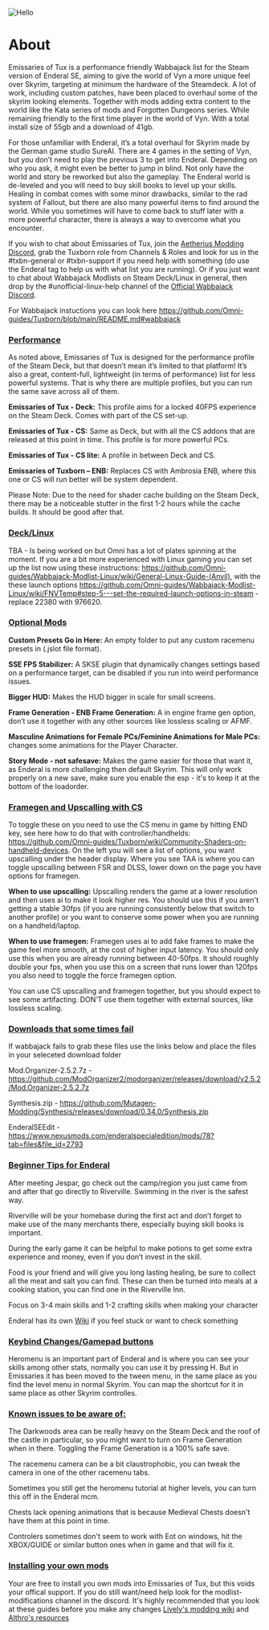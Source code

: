 ![Hello](https://github.com/Omni-guides/Tuxborn/blob/main/images/Emissaries%20of%20Tux.png)

# About

Emissaries of Tux is a performance friendly Wabbajack list for the Steam version of Enderal SE, aiming to give the world of Vyn a more unique feel over Skyrim, targeting at minimum the hardware of the Steamdeck. A lot of work, including custom patches, have been placed to overhaul some of the skyrim looking elements. Together with mods adding extra content to the world like the Kata series of mods and Forgotten Dungeons series. While remaining friendly to the first time player in the world of Vyn. With a total install size of 55gb and a download of 41gb.

For those unfamiliar with Enderal, it’s a total overhaul for Skyrim made by the German game studio SureAI. There are 4 games in the setting of Vyn, but you don’t need to play the previous 3 to get into Enderal. Depending on who you ask, it might even be better to jump in blind. Not only have the world and story be reworked but also the gameplay. The Enderal world is de-leveled and you will need to buy skill books to level up your skills. Healing in combat comes with some minor drawbacks, similar to the rad system of Fallout, but there are also many powerful items to find around the world. While you sometimes will have to come back to stuff later with a more powerful character, there is always a way to overcome what you encounter.

If you wish to chat about Emissaries of Tux, join the [Aetherius Modding Discord](https://discord.gg/xRrHRsb5e9), grab the Tuxborn role from Channels & Roles and look for us in the #txbn-general or #txbn-support if you need help with something (do use the Enderal tag to help us with what list you are running). Or if you just want to chat about Wabbajack Modlists on Steam Deck/Linux in general, then drop by the #unofficial-linux-help channel of the [Official Wabbajack Discord](https://discord.gg/wabbajack).

For Wabbajack instuctions you can look here https://github.com/Omni-guides/Tuxborn/blob/main/README.md#wabbajack 

### <ins>Performance</ins>

As noted above, Emissaries of Tux is designed for the performance profile of the Steam Deck, but that doesn’t mean it’s limited to that platform! It’s also a great, content-full, lightweight (in terms of performance) list for less powerful systems. That is why there are multiple profiles, but you can run the same save across all of them. 

**Emissaries of Tux -  Deck:** This profile aims for a locked 40FPS experience on the Steam Deck. Comes with part of the CS set-up.

**Emissaries of Tux - CS:** Same as Deck, but with all the CS addons that are released at this point in time. This profile is for more powerful PCs.

**Emissaries of Tux - CS lite:** A profile in between Deck and CS.

**Emissaries of Tuxborn – ENB:** Replaces CS with Ambrosia ENB, where this one or CS will run better will be system dependent. 

Please Note: Due to the need for shader cache building on the Steam Deck, there may be a noticeable stutter in the first 1-2 hours while the cache builds. It should be good after that.

### <ins>Deck/Linux</ins>

TBA - Is being worked on but Omni has a lot of plates spinning at the moment. If you are a bit more experienced with Linux gaming you can set up the list now using these instructions: https://github.com/Omni-guides/Wabbajack-Modlist-Linux/wiki/General-Linux-Guide-(Anvil), with the these launch options https://github.com/Omni-guides/Wabbajack-Modlist-Linux/wiki/FNVTemp#step-5---set-the-required-launch-options-in-steam - replace 22380 with 976620.

### <ins>Optional Mods</ins>

**Custom Presets Go in Here:** An empty folder to put any custom racemenu presets in (.jslot file format).

**SSE FPS Stabilizer:** A SKSE plugin that dynamically changes settings based on a performance target, can be disabled if you run into weird performance issues.

**Bigger HUD:** Makes the HUD bigger in scale for small screens.

**Frame Generation - ENB Frame Generation:** A in engine frame gen option, don’t use it together with any other sources like lossless scaling or AFMF.

**Masculine Animations for Female PCs/Feminine Animations for Male PCs:** changes some animations for the Player Character.

**Story Mode - not safesave:** Makes the game easier for those that want it, as Enderal is more challenging then default Skyrim. This will only work properly on a new save, make sure you enable the esp - it's to keep it at the bottom of the loadorder.

### <ins>Framegen and Upscalling with CS</ins>

To toggle these on  you need to use the CS menu in game by hitting END key, see here how to do that with controller/handhelds: https://github.com/Omni-guides/Tuxborn/wiki/Community-Shaders-on-handheld-devices. On the left you will see a list of options, you want upscalling under the header display. Where you see TAA is where you can toggle upscalling between FSR and DLSS, lower down on the page you have options for framegen.

**When to use upscalling:**
Upscalling renders the game at a lower resolution and then uses ai to make it look higher res. You should use this if you aren't getting a stable 30fps (if you are running consistently below that switch to another profile) or you want to conserve some power when you are running on a handheld/laptop. 

**When to use framegen:**
Framegen uses ai to add fake frames to make the game feel more smooth, at the cost of higher input latency. You should only use this when you are already running between 40-50fps. It should roughly double your fps, when you use this on a screen that runs lower than 120fps you also need to toggle the force framegen option. 

You can use CS upscalling and framegen together, but you should expect to see some artifacting. DON’T use them together with external sources, like lossless scaling. 

### <ins>Downloads that some times fail</ins>

If wabbajack fails to grab these files use the links below and place the files in your seleceted download folder

Mod.Organizer-2.5.2.7z - https://github.com/ModOrganizer2/modorganizer/releases/download/v2.5.2/Mod.Organizer-2.5.2.7z

Synthesis.zip - https://github.com/Mutagen-Modding/Synthesis/releases/download/0.34.0/Synthesis.zip

EnderalSEEdit - https://www.nexusmods.com/enderalspecialedition/mods/78?tab=files&file_id=2793

### <ins>Beginner Tips for Enderal</ins>

After meeting Jespar, go check out the camp/region you just came from and after that go directly to Riverville. Swimming in the river is the safest way.

Riverville will be your homebase during the first act and don’t forget to make use of the many merchants there, especially buying skill books is important.

During the early game it can be helpful to make potions to get some extra experience and money, even if you don’t invest in the skill.

Food is your friend and will give you long lasting healing, be sure to collect all the meat and salt you can find. These can then be turned into meals at a cooking station, you can find one in the Riverville Inn.

Focus on 3-4 main skills and 1-2 crafting skills when making your character

Enderal has its own [Wiki](https://en.wiki.sureai.net/Enderal) if you feel stuck or want to check something

### <ins>Keybind Changes/Gamepad buttons</ins>

Heromenu is an important part of Enderal and is where you can see your skills among other stats, normally you can use it by pressing H. But in Emissaries it has been moved to the tween menu, in the same place as you find the level menu in normal Skyrim. You can map the shortcut for it in same place as other Skyrim controlles.

### <ins>Known issues to be aware of:</ins>
The Darkwoods area can be really heavy on the Steam Deck and the roof of the castle in particular, so you might want to turn on Frame Generation when in there. Toggling the Frame Generation is a 100% safe save.

The racemenu camera can be a bit claustrophobic, you can tweak the camera in one of the other racemenu tabs.

Sometimes you still get the heromenu tutorial at higher levels, you can turn this off in the Enderal mcm.

Chests lack opening animations that is because Medieval Chests doesn't have them at this point in time.

Controlers sometimes don't seem to work with Eot on windows, hit the XBOX/GUIDE or similar button ones when in game and that will fix it. 

### <ins>Installing your own mods</ins>

Your are free to install you own mods into Emissaries of Tux, but this voids your offical support. If you do still want/need help look for the modlist-modifications channel in the discord. It's highly recommended that you look at these guides before you make any changes [Lively's modding wiki](https://github.com/LivelyDismay/Learn-To-Mod/wiki) and [Althro's resources](https://github.com/The-Animonculory/Modding-Resources)
